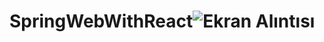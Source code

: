 # SpringWebWithReact![Ekran Alıntısı](https://github.com/Aleyytar/SpringWebWithReact/assets/93531212/235d905f-3571-4d2e-9ee8-41a1c20674d9)
